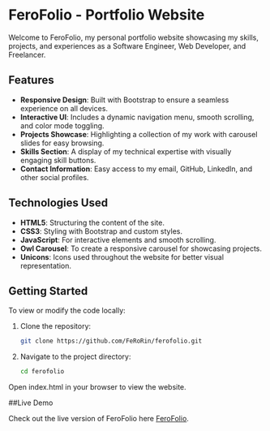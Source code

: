 # FeroFolio - Portfolio Website

Welcome to FeroFolio, my personal portfolio website showcasing my skills, projects, and experiences as a Software Engineer, Web Developer, and Freelancer.

## Features

- **Responsive Design**: Built with Bootstrap to ensure a seamless experience on all devices.
- **Interactive UI**: Includes a dynamic navigation menu, smooth scrolling, and color mode toggling.
- **Projects Showcase**: Highlighting a collection of my work with carousel slides for easy browsing.
- **Skills Section**: A display of my technical expertise with visually engaging skill buttons.
- **Contact Information**: Easy access to my email, GitHub, LinkedIn, and other social profiles.

## Technologies Used

- **HTML5**: Structuring the content of the site.
- **CSS3**: Styling with Bootstrap and custom styles.
- **JavaScript**: For interactive elements and smooth scrolling.
- **Owl Carousel**: To create a responsive carousel for showcasing projects.
- **Unicons**: Icons used throughout the website for better visual representation.

## Getting Started

To view or modify the code locally:

1. Clone the repository:
   ```bash
   git clone https://github.com/FeRoRin/ferofolio.git
2. Navigate to the project directory:
   ```bash
   cd ferofolio
   
Open index.html in your browser to view the website.

##Live Demo

Check out the live version of FeroFolio here [FeroFolio](https://ferorin.github.io/FeroFolio/).
